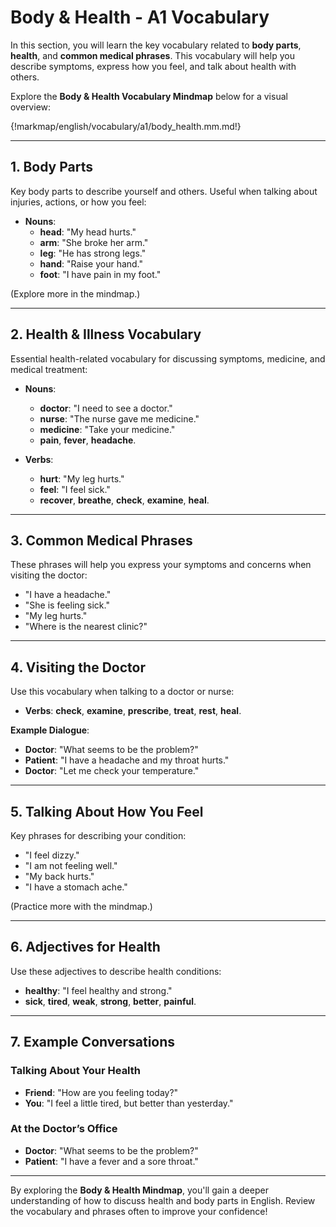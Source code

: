 # Body & Health - A1 Vocabulary

In this section, you will learn the key vocabulary related to **body parts**, **health**, and **common medical phrases**. This vocabulary will help you describe symptoms, express how you feel, and talk about health with others.

Explore the **Body & Health Vocabulary Mindmap** below for a visual overview:

{!markmap/english/vocabulary/a1/body_health.mm.md!}

---

## 1. Body Parts

Key body parts to describe yourself and others. Useful when talking about injuries, actions, or how you feel:

- **Nouns**:
  - **head**: "My head hurts."
  - **arm**: "She broke her arm."
  - **leg**: "He has strong legs."
  - **hand**: "Raise your hand."
  - **foot**: "I have pain in my foot."

(Explore more in the mindmap.)

---

## 2. Health & Illness Vocabulary

Essential health-related vocabulary for discussing symptoms, medicine, and medical treatment:

- **Nouns**:

  - **doctor**: "I need to see a doctor."
  - **nurse**: "The nurse gave me medicine."
  - **medicine**: "Take your medicine."
  - **pain**, **fever**, **headache**.

- **Verbs**:
  - **hurt**: "My leg hurts."
  - **feel**: "I feel sick."
  - **recover**, **breathe**, **check**, **examine**, **heal**.

---

## 3. Common Medical Phrases

These phrases will help you express your symptoms and concerns when visiting the doctor:

- "I have a headache."
- "She is feeling sick."
- "My leg hurts."
- "Where is the nearest clinic?"

---

## 4. Visiting the Doctor

Use this vocabulary when talking to a doctor or nurse:

- **Verbs**: **check**, **examine**, **prescribe**, **treat**, **rest**, **heal**.

**Example Dialogue**:

- **Doctor**: "What seems to be the problem?"
- **Patient**: "I have a headache and my throat hurts."
- **Doctor**: "Let me check your temperature."

---

## 5. Talking About How You Feel

Key phrases for describing your condition:

- "I feel dizzy."
- "I am not feeling well."
- "My back hurts."
- "I have a stomach ache."

(Practice more with the mindmap.)

---

## 6. Adjectives for Health

Use these adjectives to describe health conditions:

- **healthy**: "I feel healthy and strong."
- **sick**, **tired**, **weak**, **strong**, **better**, **painful**.

---

## 7. Example Conversations

### Talking About Your Health

- **Friend**: "How are you feeling today?"
- **You**: "I feel a little tired, but better than yesterday."

### At the Doctor’s Office

- **Doctor**: "What seems to be the problem?"
- **Patient**: "I have a fever and a sore throat."

---

By exploring the **Body & Health Mindmap**, you'll gain a deeper understanding of how to discuss health and body parts in English. Review the vocabulary and phrases often to improve your confidence!
